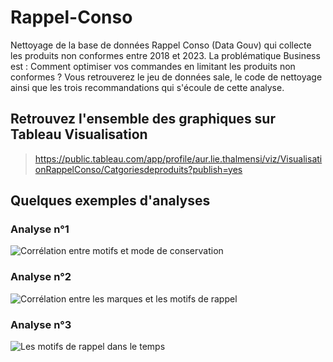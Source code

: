 # Rappel-Conso
Nettoyage de la base de données Rappel Conso (Data Gouv) qui collecte les produits non conformes entre 2018 et 2023. La problématique Business est : Comment optimiser vos commandes en limitant les produits non conformes ? Vous retrouverez le jeu de données sale, le code de nettoyage ainsi que les trois recommandations qui s'écoule de cette analyse.


## Retrouvez l'ensemble des graphiques sur Tableau Visualisation
> https://public.tableau.com/app/profile/aur.lie.thalmensi/viz/VisualisationRappelConso/Catgoriesdeproduits?publish=yes


## Quelques exemples d'analyses

### Analyse n°1
![Corrélation entre motifs et mode de conservation](https://github.com/Aurelie9/Rappel-Conso/assets/161243335/5161cf6f-d7ce-4a93-9790-3f55526a5a4e)

### Analyse n°2
![Corrélation entre les marques et les motifs de rappel](https://github.com/Aurelie9/Rappel-Conso/assets/161243335/42adc3db-0a29-41f1-9460-5015bda1b920)

### Analyse n°3
![Les motifs de rappel dans le temps](https://github.com/Aurelie9/Rappel-Conso/assets/161243335/56c60c75-4f3d-4b32-83b7-d4831688e27f)


